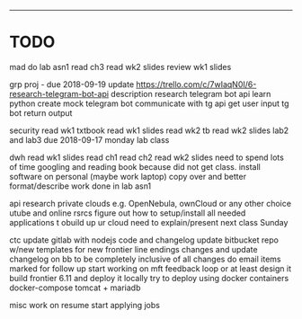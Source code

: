 -----------------------------------------------------------------------------------------
# TODO
mad
	do lab asn1
	read ch3
	read wk2 slides
	review wk1 slides

grp proj - due 2018-09-19
	update https://trello.com/c/7wIaqN0I/6-research-telegram-bot-api description
	research telegram bot api
	learn python
	create mock telegram bot
		communicate with tg api
		get user input
		tg bot return output

security
	read wk1 txtbook
	read wk1 slides
	read wk2 tb
	read wk2 slides
	lab2 and lab3 due 2018-09-17 monday lab class

dwh
	read wk1 slides
	read ch1
	read ch2
	read wk2 slides
		need to spend lots of time googling and reading book because did not get class.
	install software on personal (maybe work laptop)
	copy over and better format/describe work done in lab asn1

api
	research private clouds
		e.g. OpenNebula, ownCloud or any other choice
	utube and online rsrcs figure out how to setup/install all needed applications t obuild up ur cloud
	need to explain/present next class Sunday

ctc
	update gitlab with nodejs code and changelog
	update bitbucket repo w/new templates for new frontier line endings changes and update changelog on bb to be completely inclusive of all changes
	do email items marked for follow up
	start working on mft feedback loop
		or at least design it
	build frontier 6.11 and deploy it locally
		try to deploy using docker containers
			docker-compose tomcat + mariadb

misc
	work on resume
	start applying jobs



